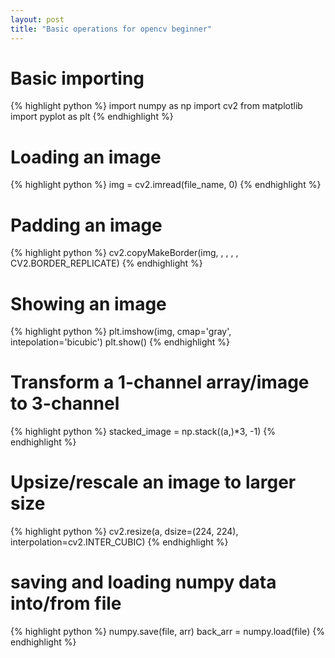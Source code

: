 ```yaml
---
layout: post
title: "Basic operations for opencv beginner"
---
```


# Basic importing

{% highlight python %}
import numpy as np
import cv2
from matplotlib import pyplot as plt
{% endhighlight %}

# Loading an image

{% highlight python %}
img = cv2.imread(file_name, 0)
{% endhighlight %}

# Padding an image

{% highlight python %}
cv2.copyMakeBorder(img, <top>, <bottom>, <left>, <right>, CV2.BORDER_REPLICATE)
{% endhighlight %}

# Showing an image

{% highlight python %}
plt.imshow(img, cmap='gray', intepolation='bicubic')
plt.show()
{% endhighlight %}

# Transform a 1-channel array/image to 3-channel

{% highlight python %}
stacked_image = np.stack((a,)*3, -1)
{% endhighlight %}

# Upsize/rescale an image to larger size

{% highlight python %}
cv2.resize(a, dsize=(224, 224), interpolation=cv2.INTER_CUBIC)
{% endhighlight %}

# saving and loading numpy data into/from file

{% highlight python %}
numpy.save(file, arr)
back_arr = numpy.load(file)
{% endhighlight %}

